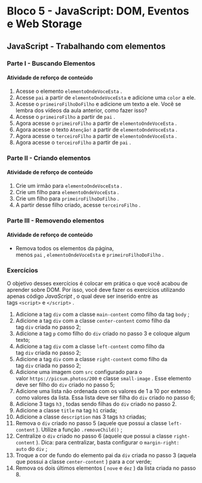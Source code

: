 # Bloco 5 - JavaScript: DOM, Eventos e Web Storage
## JavaScript - Trabalhando com elementos

### Parte I - Buscando Elementos
#### Atividade de reforço de conteúdo

1. Acesse o elemento `elementoOndeVoceEsta` .
2. Acesse `pai` a partir de `elementoOndeVoceEsta` e adicione uma `color` a ele.
3. Acesse o `primeiroFilhoDoFilho` e adicione um texto a ele. Você se lembra dos vídeos da aula anterior, como fazer isso?
4. Acesse o `primeiroFilho` a partir de `pai` .
5. Agora acesse o `primeiroFilho` a partir de `elementoOndeVoceEsta` .
6. Agora acesse o texto `Atenção!` a partir de `elementoOndeVoceEsta` .
7. Agora acesse o `terceiroFilho` a partir de `elementoOndeVoceEsta` .
8. Agora acesse o `terceiroFilho` a partir de `pai` .

### Parte II - Criando elementos
#### Atividade de reforço de conteúdo

1. Crie um irmão para `elementoOndeVoceEsta` .
2. Crie um filho para `elementoOndeVoceEsta` .
3. Crie um filho para `primeiroFilhoDoFilho` .
4. A partir desse filho criado, acesse `terceiroFilho` .

### Parte III - Removendo elementos
#### Atividade de reforço de conteúdo

- Remova todos os elementos da página, menos `pai` , `elementoOndeVoceEsta` e `primeiroFilhoDoFilho` .

### Exercícios

O objetivo desses exercícios é colocar em prática o que você acabou de aprender sobre DOM. Por isso, você deve fazer os exercícios utilizando apenas código *JavaScript* , o qual deve ser inserido entre as tags `<script>` e `</script>` .

1. Adicione a tag `div` com a classe `main-content` como filho da tag `body` ;
2. Adicione a tag `div` com a classe `center-content` como filho da tag `div` criada no passo 2;
3. Adicione a tag `p` como filho do `div` criado no passo 3 e coloque algum texto;
4. Adicione a tag `div` com a classe `left-content` como filho da tag `div` criada no passo 2;
5. Adicione a tag `div` com a classe `right-content` como filho da tag `div` criada no passo 2;
6. Adicione uma imagem com `src` configurado para o valor `https://picsum.photos/200` e classe `small-image` . Esse elemento deve ser filho do `div` criado no passo 5;
7. Adicione uma lista não ordenada com os valores de 1 a 10 por extenso como valores da lista. Essa lista deve ser filha do `div` criado no passo 6;
8. Adicione 3 tags `h3` , todas sendo filhas do `div` criado no passo 2.
9. Adicione a classe `title` na tag `h1` criada;
10. Adicione a classe `description` nas 3 tags `h3` criadas;
11. Remova o `div` criado no passo 5 (aquele que possui a classe `left-content` ). Utilize a função `.removeChild()` ;
12. Centralize o `div` criado no passo 6 (aquele que possui a classe `right-content` ). Dica: para centralizar, basta configurar o `margin-right: auto` do `div` ;
13. Troque a cor de fundo do elemento pai da `div` criada no passo 3 (aquela que possui a classe `center-content` ) para a cor verde;
14. Remova os dois últimos elementos ( `nove` e `dez` ) da lista criada no passo 8.